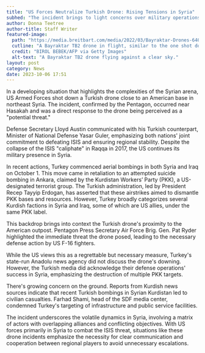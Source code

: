 ```yaml
---
title: "US Forces Neutralize Turkish Drone: Rising Tensions in Syria"
subhed: "The incident brings to light concerns over military operations in the region and the intricate web of alliances and conflicts."
author: Donna Teetree
author-title: Staff Writer
featured-image: 
  path: "https://media.breitbart.com/media/2022/03/Bayraktar-Drones-640x480.jpg"
  cutline: "A Bayraktar TB2 drone in flight, similar to the one shot down by US forces."
  credit: "BIROL BEBEK/AFP via Getty Images"
  alt-text: "A Bayraktar TB2 drone flying against a clear sky."
layout: post
category: News
date: 2023-10-06 17:51
---
```


In a developing situation that highlights the complexities of the Syrian arena, US Armed Forces shot down a Turkish drone close to an American base in northeast Syria. The incident, confirmed by the Pentagon, occurred near Hasakah and was a direct response to the drone being perceived as a "potential threat."

Defense Secretary Lloyd Austin communicated with his Turkish counterpart, Minister of National Defense Yasar Guler, emphasizing both nations' joint commitment to defeating ISIS and ensuring regional stability. Despite the collapse of the ISIS "caliphate" in Raqqa in 2017, the US continues its military presence in Syria.

In recent actions, Turkey commenced aerial bombings in both Syria and Iraq on October 1. This move came in retaliation to an attempted suicide bombing in Ankara, claimed by the Kurdistan Workers’ Party (PKK), a US-designated terrorist group. The Turkish administration, led by President Recep Tayyip Erdogan, has asserted that these airstrikes aimed to dismantle PKK bases and resources. However, Turkey broadly categorizes several Kurdish factions in Syria and Iraq, some of which are US allies, under the same PKK label.

This backdrop brings into context the Turkish drone's proximity to the American outpost. Pentagon Press Secretary Air Force Brig. Gen. Pat Ryder highlighted the immediate threat the drone posed, leading to the necessary defense action by US F-16 fighters.

While the US views this as a regrettable but necessary measure, Turkey's state-run Anadolu news agency did not discuss the drone's downing. However, the Turkish media did acknowledge their defense operations' success in Syria, emphasizing the destruction of multiple PKK targets.

There's growing concern on the ground. Reports from Kurdish news sources indicate that recent Turkish bombings in Syrian Kurdistan led to civilian casualties. Farhad Shami, head of the SDF media center, condemned Turkey's targeting of infrastructure and public service facilities.

The incident underscores the volatile dynamics in Syria, involving a matrix of actors with overlapping alliances and conflicting objectives. With US forces primarily in Syria to combat the ISIS threat, situations like these drone incidents emphasize the necessity for clear communication and cooperation between regional players to avoid unnecessary escalations.
